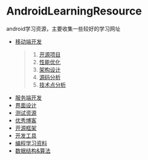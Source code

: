# AndroidLearningResource
android学习资源，主要收集一些较好的学习网址

* [移动端开发](https://github.com/tb-yangshu/AndroidLearningResource/tree/master/client_develop)
	>1. [开源项目](https://github.com/tb-yangshu/AndroidLearningResource/tree/master/client_develop/open_source_project)
	>2. [性能优化](https://github.com/tb-yangshu/AndroidLearningResource/tree/master/client_develop/perform_optimization)
	>3. [架构设计](https://github.com/tb-yangshu/AndroidLearningResource/tree/master/client_develop/architecture_design)
	>4. [源码分析](https://github.com/tb-yangshu/AndroidLearningResource/tree/master/client_develop/source_analyze)
	>5. [技术点分析](https://github.com/tb-yangshu/AndroidLearningResource/tree/master/client_develop/technique_points_analyze)
* [服务端开发](https://github.com/tb-yangshu/AndroidLearningResource/tree/master/server_develop)
* [界面设计](https://github.com/tb-yangshu/AndroidLearningResource/tree/master/ui_design)
* [测试资源](https://github.com/tb-yangshu/AndroidLearningResource/tree/master/test)
* [优秀博客](https://github.com/tb-yangshu/AndroidLearningResource/tree/master/blog)
* [开源框架](https://github.com/tb-yangshu/android_learning_resource/tree/master/open_lib)
* [开发工具](https://github.com/tb-yangshu/AndroidLearningResource/tree/master/develop_tools)
* [编程学习资料](https://github.com/tb-yangshu/android_learning_resource/tree/master/learning_resource)
* [数据结构&算法](https://github.com/tb-yangshu/AndroidLearningResource/tree/master/data_structure)




